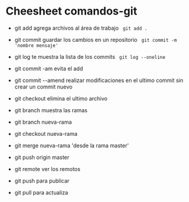 # Cheesheet comandos-git
 * git add agrega archivos al área de trabajo
`` git add .``

* git commit guardar los cambios en un repositorio
`` git commit -m 'nombre mensaje'``
* git log te muestra la lista de los commits
`` git log --oneline``
* git commit -am evita el add
* git commit --amend realizar modificaciones en el ultimo commit sin crear un commit nuevo
* git checkout elimina el ultimo archivo
* git branch muestra las ramas
* git branch nueva-rama
* git checkout nueva-rama
* git merge nueva-rama 'desde la rama master'
* git push origin master
* git remote ver los remotos
* git push para publicar
* git pull para actualiza
